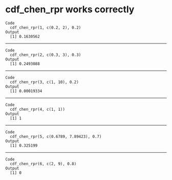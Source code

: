 # cdf_chen_rpr works correctly

    Code
      cdf_chen_rpr(1, c(0.2, 2), 0.2)
    Output
      [1] 0.1630562

---

    Code
      cdf_chen_rpr(2, c(0.3, 3), 0.3)
    Output
      [1] 0.2493088

---

    Code
      cdf_chen_rpr(3, c(1, 10), 0.2)
    Output
      [1] 0.00019334

---

    Code
      cdf_chen_rpr(4, c(1, 1))
    Output
      [1] 1

---

    Code
      cdf_chen_rpr(5, c(0.6789, 7.89423), 0.7)
    Output
      [1] 0.325199

---

    Code
      cdf_chen_rpr(6, c(2, 9), 0.8)
    Output
      [1] 0

